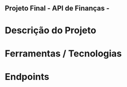 ## Projeto Final - API de Finanças - 

# Descrição do Projeto

# Ferramentas / Tecnologias

# Endpoints










